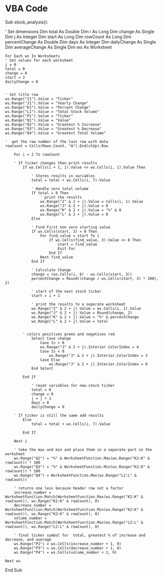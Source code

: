 # VBA Code
Sub stock_analysis():

' Set dimensions
Dim total As Double
Dim i As Long
Dim change As Single
Dim j As Integer
Dim start As Long
Dim rowCount As Long
Dim percentChange As Double
Dim days As Integer
Dim dailyChange As Single
Dim averageChange As Single
Dim ws As Worksheet


    For Each ws In Worksheets
    ' Set values for each worksheet
    j = 0
    total = 0
    change = 0
    start = 2
    dailyChange = 0


    ' Set title row
    ws.Range("I1").Value = "Ticker"
    ws.Range("J1").Value = "Yearly Change"
    ws.Range("K1").Value = "Percent Change"
    ws.Range("L1").Value = "Total Stock Volume"
    ws.Range("P1").Value = "Ticker"
    ws.Range("Q1").Value = "Value"
    ws.Range("O2").Value = "Greatest % Increase"
    ws.Range("O3").Value = "Greatest % Decrease"
    ws.Range("O4").Value = "Greatest Total Volume"

    '  get the row number of the last row with data
    rowCount = Cells(Rows.Count, "A").End(xlUp).Row

        For i = 2 To rowCount

        ' If ticker changes then print results
            If ws.Cells(i + 1, 1).Value <> ws.Cells(i, 1).Value Then

                ' Stores results in variables
                total = total + ws.Cells(i, 7).Value

                ' Handle zero total volume
                If total = 0 Then
                    ' print the results
                    ws.Range("I" & 2 + j).Value = Cells(i, 1).Value
                    ws.Range("J" & 2 + j).Value = 0
                    ws.Range("K" & 2 + j).Value = "%" & 0
                    ws.Range("L" & 2 + j).Value = 0
                Else

                ' Find First non zero starting value
                If ws.Cells(start, 3) = 0 Then
                    For find_value = start To i
                        If ws.Cells(find_value, 3).Value <> 0 Then
                            start = find_value
                            Exit For
                        End If
                    Next find_value
                End If

                ' Calculate Change
                change = (ws.Cells(i, 6) - ws.Cells(start, 3))
                percentChange = Round((change / ws.Cells(start, 3) * 100), 2)

                ' start of the next stock ticker
                start = i + 1

                ' print the results to a seperate worksheet
                ws.Range("I" & 2 + j).Value = ws.Cells(i, 1).Value
                ws.Range("J" & 2 + j).Value = Round(change, 2)
                ws.Range("K" & 2 + j).Value = "%" & percentChange
                ws.Range("L" & 2 + j).Value = total


            ' colors positives green and negatives red
                Select Case change
                    Case Is > 0
                    ws.Range("J" & 2 + j).Interior.ColorIndex = 4
                    Case Is < 0
                        ws.Range("J" & 2 + j).Interior.ColorIndex = 3
                    Case Else
                        ws.Range("J" & 2 + j).Interior.ColorIndex = 0
                End Select
                
            End If

                ' reset variables for new stock ticker
                total = 0
                change = 0
                j = j + 1
                days = 0
                dailyChange = 0

        ' If ticker is still the same add results
            Else
                total = total + ws.Cells(i, 7).Value

            End If

        Next i

        ' take the max and min and place them in a separate part in the worksheet
        ws.Range("Q2") = "%" & WorksheetFunction.Max(ws.Range("K2:K" & rowCount)) * 100
        ws.Range("Q3") = "%" & WorksheetFunction.Min(ws.Range("K2:K" & rowCount)) * 100
        ws.Range("Q4") = WorksheetFunction.Max(ws.Range("L2:L" & rowCount))

        ' returns one less because header row not a factor
        increase_number = WorksheetFunction.Match(WorksheetFunction.Max(ws.Range("K2:K" & rowCount)), ws.Range("K2:K" & rowCount), 0)
        decrease_number = WorksheetFunction.Match(WorksheetFunction.Min(ws.Range("K2:K" & rowCount)), ws.Range("K2:K" & rowCount), 0)
        volume_number = WorksheetFunction.Match(WorksheetFunction.Max(ws.Range("L2:L" & rowCount)), ws.Range("L2:L" & rowCount), 0)

        ' final ticker symbol for  total, greatest % of increase and decrease, and average
        ws.Range("P2") = ws.Cells(increase_number + 1, 9)
        ws.Range("P3") = ws.Cells(decrease_number + 1, 9)
        ws.Range("P4") = ws.Cells(volume_number + 1, 9)

    Next ws

End Sub